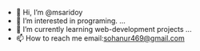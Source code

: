- 👋 Hi, I’m @msaridoy
- 👀 I’m interested in programing.  ...
- 🌱 I’m currently learning  web-development projects ...
- 📫 How to reach me email:sohanur469@gmail.com

<!---
msaridoy/msaridoy is a ✨ special ✨ repository because its `README.md` (this file) appears on your GitHub profile.
You can click the Preview link to take a look at your changes.
--->
